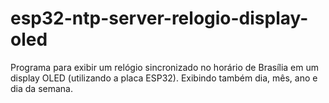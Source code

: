 # esp32-ntp-server-relogio-display-oled
Programa para exibir um relógio sincronizado no horário de Brasília em um display OLED (utilizando a placa ESP32). Exibindo também dia, mês, ano e dia da semana.

